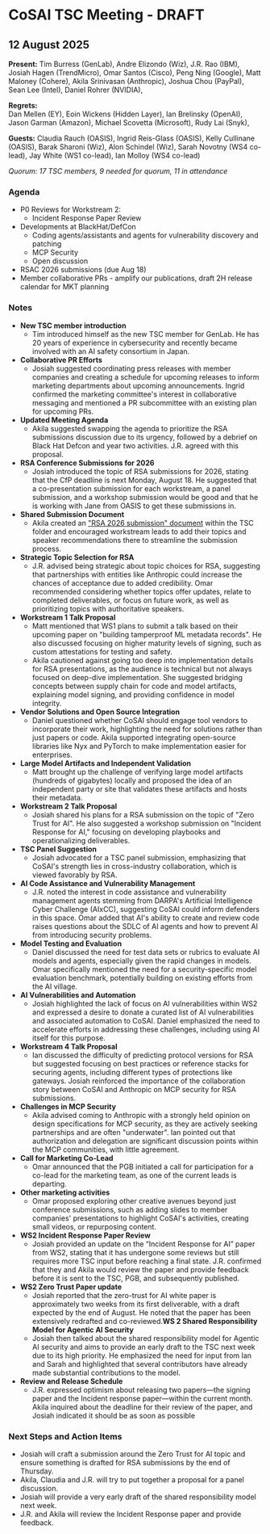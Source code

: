 # CoSAI TSC Meeting - DRAFT

## 12 August 2025

**Present:**  Tim Burress (GenLab), Andre Elizondo (Wiz),  J.R. Rao (IBM), Josiah Hagen (TrendMicro), Omar Santos (Cisco), Peng Ning (Google), Matt Maloney (Cohere), Akila Srinivasan (Anthropic), Joshua Chou (PayPal),  Sean Lee (Intel),  Daniel Rohrer (NVIDIA), 

**Regrets:**  
Dan Mellen (EY), Eoin Wickens (Hidden Layer), Ian Brelinsky (OpenAI),  Jason Garman (Amazon),  Michael Scovetta (Microsoft),  Rudy Lai (Snyk), 

**Guests:** Claudia Rauch (OASIS), Ingrid Reis-Glass (OASIS), Kelly Cullinane (OASIS), Barak Sharoni (Wiz), Alon Schindel (Wiz), Sarah Novotny (WS4 co-lead), Jay White (WS1 co-lead), Ian Molloy (WS4 co-lead)

*Quorum: 17 TSC members, 9 needed for quorum, 11 in attendance*

### Agenda

* P0 Reviews for Workstream 2:   
  * Incident Response Paper Review  
* Developments at BlackHat/DefCon  
  * Coding agents/assistants and agents for vulnerability discovery and patching  
  * MCP Security  
  * Open discussion  
* RSAC 2026 submissions (due Aug 18\)  
* Member collaborative PRs \- amplify our publications, draft 2H release calendar for MKT planning

### Notes 

* **New TSC member introduction**  
  * Tim introduced himself as the new TSC member for GenLab. He has 20 years of experience in cybersecurity and recently became involved with an AI safety consortium in Japan.   
* **Collaborative PR Efforts**   
  * Josiah suggested coordinating press releases with member companies and creating a schedule for upcoming releases to inform marketing departments about upcoming announcements. Ingrid confirmed the marketing committee's interest in collaborative messaging and mentioned a PR subcommittee with an existing plan for upcoming PRs.  
* **Updated Meeting Agenda**   
  * Akila suggested swapping the agenda to prioritize the RSA submissions discussion due to its urgency, followed by a debrief on Black Hat Defcon and year two activities. J.R. agreed with this proposal.  
* **RSA Conference Submissions for 2026**   
  * Josiah introduced the topic of RSA submissions for 2026, stating that the CfP deadline is next Monday, August 18\. He suggested that a co-presentation submission for each workstream, a panel submission, and a workshop submission would be good and that he is working with Jane from OASIS to get these submissions in.  
* **Shared Submission Document**  
  * Akila created an ["RSA 2026 submission" document](https://docs.google.com/document/d/1i-bfOrzxm_TUyWQhIlL7L-rP2KF8Oxta2wMvoiosqZk/edit?usp=sharing) within the TSC folder and encouraged workstream leads to add their topics and speaker recommendations there to streamline the submission process.   
* **Strategic Topic Selection for RSA**   
  * J.R. advised being strategic about topic choices for RSA, suggesting that partnerships with entities like Anthropic could increase the chances of acceptance due to added credibility. Omar recommended considering whether topics offer updates, relate to completed deliverables, or focus on future work, as well as prioritizing topics with authoritative speakers.  
* **Workstream 1 Talk Proposal**  
  * Matt mentioned that WS1 plans to submit a talk based on their upcoming paper on "building tamperproof ML metadata records". He also discussed focusing on higher maturity levels of signing, such as custom attestations for testing and safety.  
  * Akila cautioned against going too deep into implementation details for RSA presentations, as the audience is technical but not always focused on deep-dive implementation. She suggested bridging concepts between supply chain for code and model artifacts, explaining model signing, and providing confidence in model integrity.  
* **Vendor Solutions and Open Source Integration**  
  * Daniel questioned whether CoSAI should engage tool vendors to incorporate their work, highlighting the need for solutions rather than just papers or code. Akila supported integrating open-source libraries like Nyx and PyTorch to make implementation easier for enterprises.  
* **Large Model Artifacts and Independent Validation**  
  * Matt brought up the challenge of verifying large model artifacts (hundreds of gigabytes) locally and proposed the idea of an independent party or site that validates these artifacts and hosts their metadata.   
* **Workstream 2 Talk Proposal**  
  * Josiah shared his plans for a RSA submission on the topic of  "Zero Trust for AI". He also suggested a workshop submission on "Incident Response for AI," focusing on developing playbooks and operationalizing deliverables.  
* **TSC Panel Suggestion**  
  * Josiah advocated for a TSC panel submission, emphasizing that CoSAI's strength lies in cross-industry collaboration, which is viewed favorably by RSA.  
* **AI Code Assistance and Vulnerability Management**   
  * J.R. noted the interest in code assistance and vulnerability management agents stemming from DARPA's Artificial Intelligence Cyber Challenge (AIxCC), suggesting CoSAI could inform defenders in this space. Omar added that AI's ability to create and review code raises questions about the SDLC of AI agents and how to prevent AI from introducing security problems.  
* **Model Testing and Evaluation**   
  * Daniel discussed the need for test data sets or rubrics to evaluate AI models and agents, especially given the rapid changes in models. Omar specifically mentioned the need for a security-specific model evaluation benchmark, potentially building on existing efforts from the AI village.  
* **AI Vulnerabilities and Automation**  
  * Josiah highlighted the lack of focus on AI vulnerabilities within WS2 and expressed a desire to donate a curated list of AI vulnerabilities and associated automation to CoSAI. Daniel emphasized the need to accelerate efforts in addressing these challenges, including using AI itself for this purpose.  
* **Workstream 4 Talk Proposal**  
  * Ian discussed the difficulty of predicting protocol versions for RSA but suggested focusing on best practices or reference stacks for securing agents, including different types of protections like gateways. Josiah reinforced the importance of the collaboration story between CoSAI and Anthropic on MCP security for RSA submissions.  
* **Challenges in MCP Security**   
  * Akila advised coming to Anthropic with a strongly held opinion on design specifications for MCP security, as they are actively seeking partnerships and are often "underwater". Ian pointed out that authorization and delegation are significant discussion points within the MCP communities, with little agreement.  
* **Call for Marketing Co-Lead**   
  * Omar announced that the PGB initiated a call for participation for a co-lead for the marketing team, as one of the current leads is departing.  
* **Other marketing activities**  
  * Omar proposed exploring other creative avenues beyond just conference submissions, such as adding slides to member companies' presentations to highlight CoSAI's activities, creating small videos, or repurposing content.  
* **WS2 Incident Response Paper Review**  
  * Josiah provided an update on the “Incident Response for AI” paper from WS2, stating that it has undergone some reviews but still requires more TSC input before reaching a final state.  J.R. confirmed that they and Akila would review the paper and provide feedback before it is sent to the TSC, PGB, and subsequently published.  
* **WS2 Zero Trust Paper update**  
  * Josiah reported that the zero-trust for AI white paper is approximately two weeks from its first deliverable, with a draft expected by the end of August. He noted that the paper has been extensively redrafted and co-reviewed.**WS 2 Shared Responsibility Model for Agentic AI Security**   
  * Josiah then talked about the shared responsibility model for Agentic AI security and aims to provide an early draft to the TSC next week due to its high priority. He emphasized the need for input from Ian and Sarah and highlighted that several contributors have already made substantial contributions to the model.  
* **Review and Release Schedule**   
  * J.R. expressed optimism about releasing two papers—the signing paper and the Incident response paper—within the current month. Akila inquired about the deadline for their review of the paper, and Josiah indicated it should be as soon as possible

### Next Steps and Action Items

* Josiah will craft a submission around the Zero Trust for AI topic and ensure something is drafted for RSA submissions by the end of Thursday.  
* Akila, Claudia and J.R. will try to put together a proposal for a panel discussion.  
* Josiah will provide a very early draft of the shared responsibility model next week.  
* J.R. and Akila will review the Incident Response paper and provide feedback.


  
